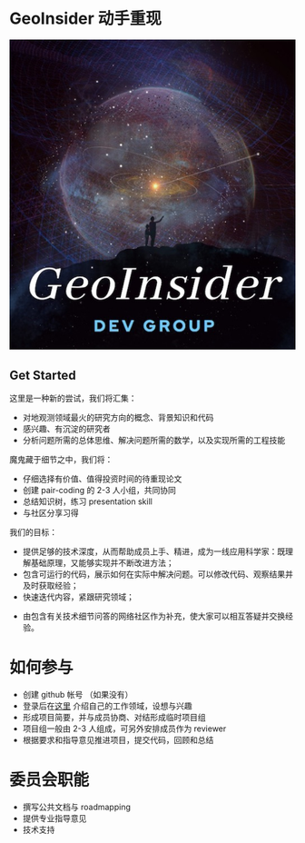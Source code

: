 # GeoInsider 动手重现

![](geoinsider-logo.jpg)

## Get Started

这里是一种新的尝试，我们将汇集：

* 对地观测领域最火的研究方向的概念、背景知识和代码
* 感兴趣、有沉淀的研究者
* 分析问题所需的总体思维、解决问题所需的数学，以及实现所需的工程技能

魔鬼藏于细节之中，我们将：
* 仔细选择有价值、值得投资时间的待重现论文
* 创建 pair-coding 的 2-3 人小组，共同协同
* 总结知识树，练习 presentation skill
* 与社区分享习得

我们的目标：
* 提供足够的技术深度，从而帮助成员上手、精进，成为一线应用科学家：既理解基础原理，又能够实现并不断改进方法；
* 包含可运行的代码，展示如何在实际中解决问题。可以修改代码、观察结果并及时获取经验；
* 快速迭代内容，紧跟研究领域；
- 由包含有关技术细节问答的网络社区作为补充，使大家可以相互答疑并交换经验。

# 如何参与
* 创建 github 帐号 （如果没有）
* 登录后在[这里](https://github.com/geoinsider/aboutGeoInsider/issues/1) 介绍自己的工作领域，设想与兴趣
* 形成项目简要，并与成员协商、对结形成临时项目组
* 项目组一般由 2-3 人组成，可另外安排成员作为 reviewer
* 根据要求和指导意见推进项目，提交代码，回顾和总结

# 委员会职能
* 撰写公共文档与 roadmapping
* 提供专业指导意见
* 技术支持
